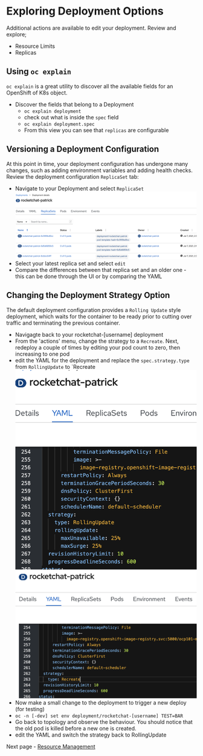 
# Exploring Deployment Options
Additional actions are available to edit your deployment. Review and explore; 
  - Resource Limits
  - Replicas

## Using `oc explain`

`oc explain` is a great utility to discover all the available fields for an
OpenShift of K8s object. 

- Discover the fields that belong to a Deployment
  - `oc explain deployment`
  - check out what is inside the `spec` field
  - `oc explain deployment.spec`
  - From this view you can see that `replicas` are configurable 

## Versioning a Deployment Configuration
At this point in time, your deployment configuration has undergone many changes, such as adding environment variables and adding health checks. 
Review the deployment configuration `ReplicaSet` tab: 
  - Navigate to your Deployment and select `ReplicaSet`
  ![Rocketchat deployment details screen showing ReplicaSets tabs](./images/04_deployment_configuration.png)
  - Select your latest replica set and select `edit`
  - Compare the differences between that replica set and an older one - this can be done through the UI or by comparing the YAML

## Changing the Deployment Strategy Option
The default deployment configuration provides a `Rolling Update` style deployment, which waits for the container to be ready prior to 
cutting over traffic and terminating the previous container. 
  - Navigagte back to your rocketchat-[username] deployment
  - From the 'actions' menu, change the strategy to a `Recreate`. Next, redeploy a couple of times by editing your pod count to zero, then increasing to one pod
  - edit the YAML for the deployment and replace the `spec.strategy.type` from `RollingUpdate` to `Recreate
![Rocketchat deployment details screen showing YAML tab with RollingUpdate strategy](./images/04_deploy_strategy_01.png)
![Rocketchat deployment details screen showing YAML tab with Recreate strategy](./images/04_deploy_strategy_02.png)
  - Now make a small change to the deployment to trigger a new deploy (for testing)
  - `oc -n [-dev] set env deployment/rocketchat-[username] TEST=BAR`
  - Go back to topology and observe the behaviour. You should notice that the old pod is killed before a new one is created.
  - edit the YAML and switch the strategy back to RollingUpdate

Next page - [Resource Management](./05_resource_management.md)
